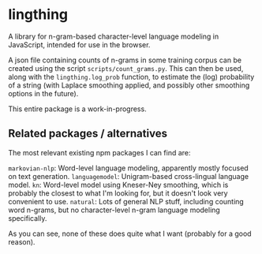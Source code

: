 # lingthing

A library for n-gram-based character-level language modeling in JavaScript,
intended for use in the browser.

A json file containing counts of n-grams in some training corpus can be
created using the script `scripts/count_grams.py`.  This can then be
used, along with the `lingthing.log_prob` function, to estimate
the (log) probability of a string (with Laplace smoothing applied, and
possibly other smoothing options in the future).

This entire package is a work-in-progress.

## Related packages / alternatives
The most relevant existing npm packages I can find are:

`markovian-nlp`: Word-level language modeling, apparently mostly focused on text generation.
`languagemodel`: Unigram-based cross-lingual language model.
`kn`: Word-level model using Kneser-Ney smoothing, which is probably the closest to what I'm looking for, but it doesn't look very convenient to use.
`natural`: Lots of general NLP stuff, including counting word n-grams, but no character-level n-gram language modeling specifically.

As you can see, none of these does quite what I want (probably for a good
reason).
